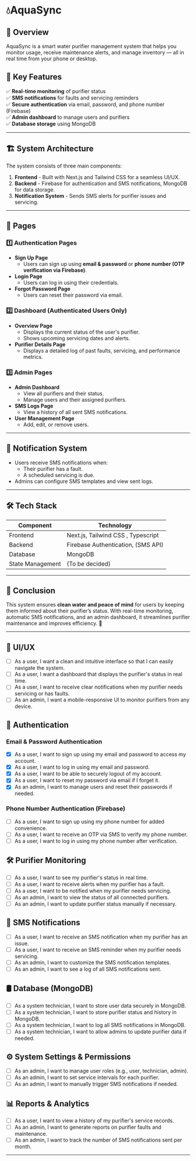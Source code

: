 # 💧AquaSync 

## 📖 Overview  
AquaSync is a smart water purifier management system that helps you monitor usage, receive maintenance alerts, and manage inventory — all in real time from your phone or desktop.  

## 🎯 Key Features  
✅ **Real-time monitoring** of purifier status  
✅ **SMS notifications** for faults and servicing reminders  
✅ **Secure authentication** via email, password, and phone number (Firebase)  
✅ **Admin dashboard** to manage users and purifiers  
✅ **Database storage** using MongoDB  

---

## 🏗️ System Architecture  
The system consists of three main components:  
1. **Frontend** - Built with Next.js and Tailwind CSS for a seamless UI/UX.  
2. **Backend** - Firebase for authentication and SMS notifications, MongoDB for data storage.  
3. **Notification System** - Sends SMS alerts for purifier issues and servicing.  

---

## 📑 Pages  

### 1️⃣ Authentication Pages  
- **Sign Up Page**  
  - Users can sign up using **email & password** or **phone number (OTP verification via Firebase)**.  
- **Login Page**  
  - Users can log in using their credentials.  
- **Forgot Password Page**  
  - Users can reset their password via email.  

### 2️⃣ Dashboard (Authenticated Users Only)  
- **Overview Page**  
  - Displays the current status of the user's purifier.  
  - Shows upcoming servicing dates and alerts.  
- **Purifier Details Page**  
  - Displays a detailed log of past faults, servicing, and performance metrics.  


### 3️⃣ Admin Pages  
- **Admin Dashboard**  
  - View all purifiers and their status.  
  - Manage users and their assigned purifiers.  
- **SMS Logs Page**  
  - View a history of all sent SMS notifications.  
- **User Management Page**  
  - Add, edit, or remove users.  

---

## 🔔 Notification System  
- Users receive SMS notifications when:  
  - Their purifier has a fault.  
  - A scheduled servicing is due.  
- Admins can configure SMS templates and view sent logs.  

---

## 🛠️ Tech Stack  
| Component       | Technology |  
|----------------|------------|  
| Frontend       | Next.js, Tailwind CSS , Typescript |  
| Backend        | Firebase Authentication, (SMS API) |  
| Database       | MongoDB |  
| State Management | (To be decided) |  

---


## 📌 Conclusion  
This system ensures **clean water and peace of mind** for users by keeping them informed about their purifier’s status. With real-time monitoring, automatic SMS notifications, and an admin dashboard, it streamlines purifier maintenance and improves efficiency. 🚀  

---


## 📌 UI/UX
- [ ] As a user, I want a clean and intuitive interface so that I can easily navigate the system.
- [ ] As a user, I want a dashboard that displays the purifier's status in real time.
- [ ] As a user, I want to receive clear notifications when my purifier needs servicing or has faults.
- [ ] As an admin, I want a mobile-responsive UI to monitor purifiers from any device.

## 🔐 Authentication
### Email & Password Authentication
- [x] As a user, I want to sign up using my email and password to access my account.
- [x] As a user, I want to log in using my email and password.
- [x] As a user, I want to be able to securely logout of my account.
- [x] As a user, I want to reset my password via email if I forget it.
- [x] As an admin, I want to manage users and reset their passwords if needed.

### Phone Number Authentication (Firebase)
- [ ] As a user, I want to sign up using my phone number for added convenience.
- [ ] As a user, I want to receive an OTP via SMS to verify my phone number.
- [ ] As a user, I want to log in using my phone number after verification.

## 🛠️ Purifier Monitoring
- [ ] As a user, I want to see my purifier's status in real time.
- [ ] As a user, I want to receive alerts when my purifier has a fault.
- [ ] As a user, I want to be notified when my purifier needs servicing.
- [ ] As an admin, I want to view the status of all connected purifiers.
- [ ] As an admin, I want to update purifier status manually if necessary.

## 📲 SMS Notifications
- [ ] As a user, I want to receive an SMS notification when my purifier has an issue.
- [ ] As a user, I want to receive an SMS reminder when my purifier needs servicing.
- [ ] As an admin, I want to customize the SMS notification templates.
- [ ] As an admin, I want to see a log of all SMS notifications sent.

## 🛢️ Database (MongoDB)
- [ ] As a  system technician, I want to store user data securely in MongoDB.
- [ ] As a  system technician, I want to store purifier status and history in MongoDB.
- [ ] As a  system technician, I want to log all SMS notifications in MongoDB.
- [ ] As a  system technician, I want to allow admins to update purifier data if needed.

## ⚙️ System Settings & Permissions
- [ ] As an admin, I want to manage user roles (e.g., user, technician, admin).
- [ ] As an admin, I want to set service intervals for each purifier.
- [ ] As an admin, I want to manually trigger SMS notifications if needed.

## 📊 Reports & Analytics
- [ ] As a user, I want to view a history of my purifier's service records.
- [ ] As an admin, I want to generate reports on purifier faults and maintenance.
- [ ] As an admin, I want to track the number of SMS notifications sent per month.

---

